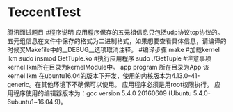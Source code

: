 # TeccentTest
腾讯面试题目
#程序说明
应用程序保存的五元祖信息只包括udp协议tcp协议的。五元组信息在文件中保存的格式为二进制格式，如果想要查看具体信息，请编译的时候奖Makefile中的__DEBUG__选项取消注释。
#编译步骤
make
#加载kernel lkm
sudo insmod GetTuple.ko
#执行应用程序
sudo ./GetTuple
#注意事项
kernel lkm所在目录为kernelModule中。
app program 所在目录为App
该kernel lkm 在ubuntu16.04的版本下开发，使用的内核版本为4.13.0-41-generic。在其他环境下不确保可以使用。
应用程序必须是用root权限执行。
应用程序使用的编辑器版本为：gcc version 5.4.0 20160609 (Ubuntu 5.4.0-6ubuntu1~16.04.9)。
